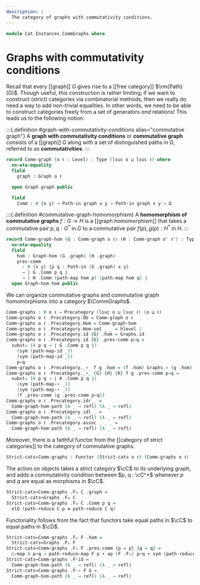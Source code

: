 ```yaml
---
description: |
  The category of graphs with commutativity conditions.
---
```

<!--
```agda
open import Cat.Instances.StrictCat
open import Cat.Functor.Properties
open import Cat.Instances.Graphs
open import Cat.Instances.Free
open import Cat.Functor.Base
open import Cat.Prelude
open import Cat.Strict

import Cat.Functor.Reasoning
import Cat.Reasoning
```
-->
```agda
module Cat.Instances.CommGraphs where
```

# Graphs with commutativity conditions

Recall that every [[graph]] $G$ gives rise to a [[free category]]
$\rm{Path}(G)$. Though useful, this construction is rather limiting;
if we want to construct (strict) categories via combinatorial methods,
then we really do need a way to add non-trivial equalities. In other words,
we need to be able to construct categories freely from a set of generators
*and* relations! This leads us to the following notion:

:::{.definition #graph-with-commutativity-conditions alias="commutative graph"}
A **graph with commutativity conditions** or **commutative graph**
consists of a [[graph]] $G$ along with a set of distinguished paths in $G$,
referred to as **commutativities**.
:::


```agda
record Comm-graph (o ℓ : Level) : Type (lsuc o ⊔ lsuc ℓ) where
  no-eta-equality
  field
    graph : Graph o ℓ

  open Graph graph public

  field
    Comm : ∀ {x y} → Path-in graph x y → Path-in graph x y → Ω
```

<!--
```agda
private variable
  o ℓ o' ℓ' : Level
  G H K : Comm-graph o ℓ

open Comm-graph
open hlevel-projection

instance
  Underlying-Comm-graph : Underlying (Comm-graph o ℓ)
  Underlying-Comm-graph = record { ⌞_⌟ = Vertex }
```
-->

:::{.definition #commutative-graph-homomorphism}
A **homomorphism of commutative graphs** $f : G \to H$ is a [[graph homomorphism]]
that takes a commutative pair $p, q : G^*$ in $G$ to a commutative pair
$f(p), g(p) : H^*$ in $H$.
:::


```agda
record Comm-graph-hom (G : Comm-graph o ℓ) (H : Comm-graph o' ℓ') : Type (o ⊔ ℓ ⊔ o' ⊔ ℓ') where
  no-eta-equality
  field
    hom : Graph-hom (G .graph) (H .graph)
    pres-comm
      : ∀ {x y} {p q : Path-in (G .graph) x y}
      → ∣ G .Comm p q ∣
      → ∣ H .Comm (path-map hom p) (path-map hom q) ∣
  open Graph-hom hom public
```

<!--
```agda
open Comm-graph-hom

unquoteDecl H-Level-Comm-graph-hom = declare-record-hlevel 2 H-Level-Comm-graph-hom (quote Comm-graph-hom)

instance
  Funlike-Comm-graph-hom : Funlike (Comm-graph-hom G H) ⌞ G ⌟ λ _ → ⌞ H ⌟
  Funlike-Comm-graph-hom .Funlike._#_ = vertex

Comm-graph-hom-pathp
  : {G : I → Comm-graph o ℓ} {H : I → Comm-graph o' ℓ'}
  → {f : Comm-graph-hom (G i0) (H i0)} {g : Comm-graph-hom (G i1) (H i1)}
  → (p0 : ∀ (x : ∀ i → G i .Vertex)
          → PathP (λ i → H i .Vertex)
              (f .vertex (x i0)) (g .vertex (x i1)))
  → (p1 : ∀ {x y : ∀ i → G i .Vertex}
          → (e : ∀ i → G i .Edge (x i) (y i))
          → PathP (λ i → H i .Edge (p0 x i) (p0 y i))
              (f .edge (e i0)) (g .edge (e i1)))
  → PathP (λ i → Comm-graph-hom (G i) (H i)) f g
Comm-graph-hom-pathp {G = G} {H = H} {f = f} {g = g} p0 p1 = comm-path where
  hom-path : PathP (λ i → Graph-hom (G i .graph) (H i .graph)) (f .hom) (g .hom)
  hom-path =
    Graph-hom-pathp {G = λ i → G i .graph} {H = λ i → H i .graph}
      {f = f .hom} {g .hom}
      p0 p1

  comm-path : PathP (λ i → Comm-graph-hom (G i) (H i)) f g
  comm-path i .hom = hom-path i
  comm-path i .pres-comm {x} {y} {p} {q} =
    is-prop→pathp (λ i →
        Π-is-hlevel {A = G i .Vertex} 1 λ x →
        Π-is-hlevel {A = G i .Vertex} 1 λ y →
        Π-is-hlevel {A = Path-in (G i .graph) x y} 1 λ p →
        Π-is-hlevel {A = Path-in (G i .graph) x y} 1 λ q →
        Π-is-hlevel {A = ∣ G i .Comm p q ∣} 1 λ _ →
        H i .Comm (path-map (hom-path i) p) (path-map (hom-path i) q) .is-tr)
      (λ _ _ _ _ → f .pres-comm)
      (λ _ _ _ _ → g .pres-comm)
      i x y p q

Comm-graph-hom-path
  : {f g : Comm-graph-hom G H}
  → (p0 : ∀ x → f .vertex x ≡ g .vertex x)
  → (p1 : ∀ {x y} → (e : G .Edge x y) → PathP (λ i → H .Edge (p0 x i) (p0 y i)) (f .edge e) (g .edge e))
  → f ≡ g
Comm-graph-hom-path {G = G} {H = H} p0 p1 =
  Comm-graph-hom-pathp {G = λ _ → G} {H = λ _ → H}
    (λ x i → p0 (x i) i)
    (λ e i → p1 (e i) i)
```
-->

We can organize commutative graphs and commutative graph homomorphisms
into a category $\CommGraphs$.

```agda
Comm-graphs : ∀ o ℓ → Precategory (lsuc o ⊔ lsuc ℓ) (o ⊔ ℓ)
Comm-graphs o ℓ .Precategory.Ob = Comm-graph o ℓ
Comm-graphs o ℓ .Precategory.Hom = Comm-graph-hom
Comm-graphs o ℓ .Precategory.Hom-set _ _ = hlevel 2
Comm-graphs o ℓ .Precategory.id {G} .hom = Graphs.id
Comm-graphs o ℓ .Precategory.id {G} .pres-comm p~q =
  subst₂ (λ p q → ∣ G .Comm p q ∣)
    (sym (path-map-id _))
    (sym (path-map-id _))
    p~q
Comm-graphs o ℓ .Precategory._∘_ f g .hom = (f .hom) Graphs.∘ (g .hom)
Comm-graphs o ℓ .Precategory._∘_ {G} {H} {K} f g .pres-comm p~q =
  subst₂ (λ p q → ∣ K .Comm p q ∣)
    (sym (path-map-∘ _))
    (sym (path-map-∘ _))
    (f .pres-comm (g .pres-comm p~q))
Comm-graphs o ℓ .Precategory.idr _ =
  Comm-graph-hom-path (λ _ → refl) (λ _ → refl)
Comm-graphs o ℓ .Precategory.idl _ =
  Comm-graph-hom-path (λ _ → refl) (λ _ → refl)
Comm-graphs o ℓ .Precategory.assoc _ _ _ =
  Comm-graph-hom-path (λ _ → refl) (λ _ → refl)
```

<!--
```agda
open Functor
```
-->

Moreover, there is a faithful functor from the [[category of strict categories]]
to the category of commutative graphs.

```agda
Strict-cats↪Comm-graphs : Functor (Strict-cats o ℓ) (Comm-graphs o ℓ)
```

The action on objects takes a strict category $\cC$ to its underlying
graph, and adds a commutativity condition between $p, q : \cC^*$ whenever
$p$ and $q$ are equal as morphisms in $\cC$.

```agda
Strict-cats↪Comm-graphs .F₀ C .graph =
  Strict-cats↪Graphs .F₀ C
Strict-cats↪Comm-graphs .F₀ C .Comm p q =
  elΩ (path-reduce C p ≡ path-reduce C q)
```

Functoriality follows from the fact that functors take equal paths in $\cC$
to equal paths in $\cD$.

```agda
Strict-cats↪Comm-graphs .F₁ F .hom =
  Strict-cats↪Graphs .F₁ F
Strict-cats↪Comm-graphs .F₁ F .pres-comm {p = p} {q = q} =
  □-map λ p~q → path-reduce-map F p ∙ ap (F .F₁) p~q ∙ sym (path-reduce-map F q)
Strict-cats↪Comm-graphs .F-id =
  Comm-graph-hom-path (λ _ → refl) (λ _ → refl)
Strict-cats↪Comm-graphs .F-∘ F G =
  Comm-graph-hom-path (λ _ → refl) (λ _ → refl)
```
